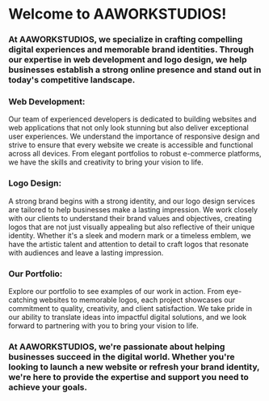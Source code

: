 # Welcome to AAWORKSTUDIOS!

### At AAWORKSTUDIOS, we specialize in crafting compelling digital experiences and memorable brand identities. Through our expertise in web development and logo design, we help businesses establish a strong online presence and stand out in today's competitive landscape.

### Web Development:
Our team of experienced developers is dedicated to building websites and web applications that not only look stunning but also deliver exceptional user experiences. We understand the importance of responsive design and strive to ensure that every website we create is accessible and functional across all devices. From elegant portfolios to robust e-commerce platforms, we have the skills and creativity to bring your vision to life.

### Logo Design:
A strong brand begins with a strong identity, and our logo design services are tailored to help businesses make a lasting impression. We work closely with our clients to understand their brand values and objectives, creating logos that are not just visually appealing but also reflective of their unique identity. Whether it's a sleek and modern mark or a timeless emblem, we have the artistic talent and attention to detail to craft logos that resonate with audiences and leave a lasting impression.

### Our Portfolio:
Explore our portfolio to see examples of our work in action. From eye-catching websites to memorable logos, each project showcases our commitment to quality, creativity, and client satisfaction. We take pride in our ability to translate ideas into impactful digital solutions, and we look forward to partnering with you to bring your vision to life.

### At AAWORKSTUDIOS, we're passionate about helping businesses succeed in the digital world. Whether you're looking to launch a new website or refresh your brand identity, we're here to provide the expertise and support you need to achieve your goals.


